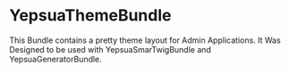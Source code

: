 YepsuaThemeBundle
=================

This Bundle contains a pretty theme layout for Admin Applications. It Was Designed to be used with YepsuaSmarTwigBundle and YepsuaGeneratorBundle.
